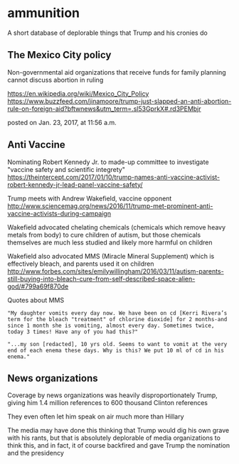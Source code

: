 # ammunition

A short database of deplorable things that Trump and his cronies do


## The Mexico City policy

Non-governmental aid organizations that receive funds for family planning cannot discuss abortion in ruling

https://en.wikipedia.org/wiki/Mexico_City_Policy
https://www.buzzfeed.com/jinamoore/trump-just-slapped-an-anti-abortion-rule-on-foreign-aid?bftwnews&utm_term=.sl53GprkX#.rd3PEMbjr


posted on Jan. 23, 2017, at 11:56 a.m.


## Anti Vaccine

Nominating Robert Kennedy Jr. to made-up committee to investigate "vaccine safety and scientific integrety"
https://theintercept.com/2017/01/10/trump-names-anti-vaccine-activist-robert-kennedy-jr-lead-panel-vaccine-safety/

Trump meets with Andrew Wakefield, vaccine opponent
http://www.sciencemag.org/news/2016/11/trump-met-prominent-anti-vaccine-activists-during-campaign


Wakefield advocated chelating chemicals (chemicals which remove heavy metals from body) to cure children of autism, but those chemicals themselves are much less studied and likely more harmful on children

Wakefield also advocated MMS (Miracle Mineral Supplement) which is effectively bleach, and parents used it on children http://www.forbes.com/sites/emilywillingham/2016/03/11/autism-parents-still-buying-into-bleach-cure-from-self-described-space-alien-god/#799a69f870de

Quotes about MMS

    "My daughter vomits every day now. We have been on cd [Kerri Rivera’s term for the bleach "treatment" of chlorine dioxide] for 2 months-and since 1 month she is vomiting, almost every day. Sometimes twice, today 3 times! Have any of you had this?"

    "...my son [redacted], 10 yrs old. Seems to want to vomit at the very end of each enema these days. Why is this? We put 10 ml of cd in his enema."



## News organizations

Coverage by news organizations was heavily disproportionately Trump, giving him 1.4 million references to 600 thousand Clinton references

They even often let him speak on air much more than Hillary

The media may have done this thinking that Trump would dig his own grave with his rants, but that is absolutely deplorable of media organizations to think this, and in fact, it of course backfired and gave Trump the nomination and the presidency



